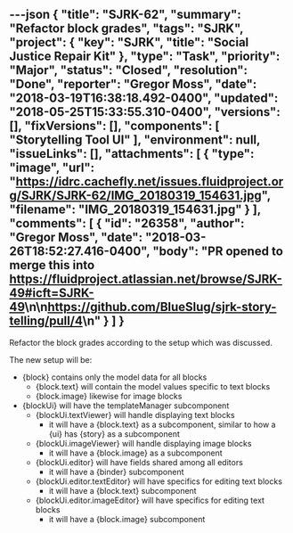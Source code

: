 ---json
{
  "title": "SJRK-62",
  "summary": "Refactor block grades",
  "tags": "SJRK",
  "project": {
    "key": "SJRK",
    "title": "Social Justice Repair Kit"
  },
  "type": "Task",
  "priority": "Major",
  "status": "Closed",
  "resolution": "Done",
  "reporter": "Gregor Moss",
  "date": "2018-03-19T16:38:18.492-0400",
  "updated": "2018-05-25T15:33:55.310-0400",
  "versions": [],
  "fixVersions": [],
  "components": [
    "Storytelling Tool UI"
  ],
  "environment": null,
  "issueLinks": [],
  "attachments": [
    {
      "type": "image",
      "url": "https://idrc.cachefly.net/issues.fluidproject.org/SJRK/SJRK-62/IMG_20180319_154631.jpg",
      "filename": "IMG_20180319_154631.jpg"
    }
  ],
  "comments": [
    {
      "id": "26358",
      "author": "Gregor Moss",
      "date": "2018-03-26T18:52:27.416-0400",
      "body": "PR opened to merge this into <https://fluidproject.atlassian.net/browse/SJRK-49#icft=SJRK-49>\n\n<https://github.com/BlueSlug/sjrk-story-telling/pull/4>\n"
    }
  ]
}
---
Refactor the block grades according to the setup which was discussed.

The new setup will be:

* {block} contains only the model data for all blocks
  * {block.text} will contain the model values specific to text blocks
  * {block.image} likewise for image blocks
* {blockUi} will have the templateManager subcomponent
  * {blockUi.textViewer} will handle displaying text blocks
    * it will have a {block.text} as a subcomponent, similar to how a {ui} has {story} as a subcomponent
  * {blockUi.imageViewer} will handle displaying image blocks
    * it will have a {block.image} as a subcomponent
  * {blockUi.editor} will have fields shared among all editors
    * it will have a {binder} subcomponent
  * {blockUi.editor.textEditor} will have specifics for editing text blocks
    * it will have a {block.text} subcomponent
  * {blockUi.editor.imageEditor} will have specifics for editing text blocks
    * it will have a {block.image} subcomponent

        